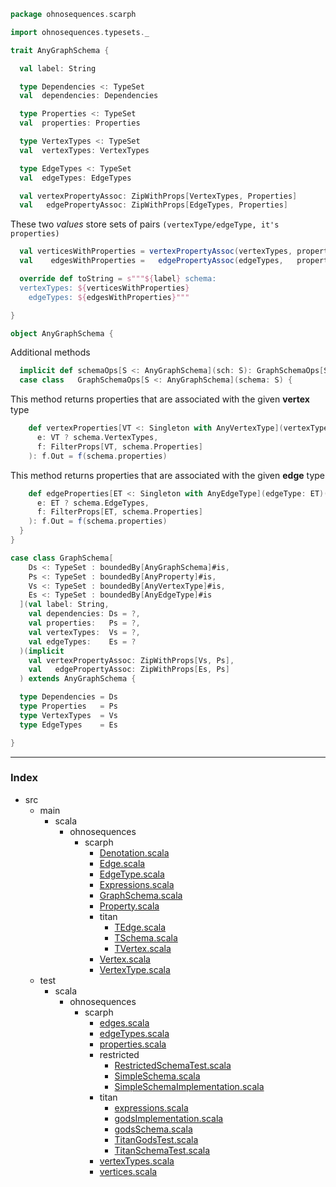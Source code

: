 
```scala
package ohnosequences.scarph

import ohnosequences.typesets._

trait AnyGraphSchema {

  val label: String

  type Dependencies <: TypeSet
  val  dependencies: Dependencies

  type Properties <: TypeSet
  val  properties: Properties

  type VertexTypes <: TypeSet
  val  vertexTypes: VertexTypes

  type EdgeTypes <: TypeSet
  val  edgeTypes: EdgeTypes

  val vertexPropertyAssoc: ZipWithProps[VertexTypes, Properties]
  val   edgePropertyAssoc: ZipWithProps[EdgeTypes, Properties]
```

These two _values_ store sets of pairs `(vertexType/edgeType, it's properties)`

```scala
  val verticesWithProperties = vertexPropertyAssoc(vertexTypes, properties)
  val    edgesWithProperties =   edgePropertyAssoc(edgeTypes,   properties)

  override def toString = s"""${label} schema:
  vertexTypes: ${verticesWithProperties}
    edgeTypes: ${edgesWithProperties}"""

}

object AnyGraphSchema {
```

Additional methods

```scala
  implicit def schemaOps[S <: AnyGraphSchema](sch: S): GraphSchemaOps[S] = GraphSchemaOps[S](sch)
  case class   GraphSchemaOps[S <: AnyGraphSchema](schema: S) {
```

This method returns properties that are associated with the given **vertex** type

```scala
    def vertexProperties[VT <: Singleton with AnyVertexType](vertexType: VT)(implicit
      e: VT ? schema.VertexTypes,
      f: FilterProps[VT, schema.Properties]
    ): f.Out = f(schema.properties)
```

This method returns properties that are associated with the given **edge** type

```scala
    def edgeProperties[ET <: Singleton with AnyEdgeType](edgeType: ET)(implicit
      e: ET ? schema.EdgeTypes,
      f: FilterProps[ET, schema.Properties]
    ): f.Out = f(schema.properties)
  }
}

case class GraphSchema[
    Ds <: TypeSet : boundedBy[AnyGraphSchema]#is,
    Ps <: TypeSet : boundedBy[AnyProperty]#is,
    Vs <: TypeSet : boundedBy[AnyVertexType]#is,
    Es <: TypeSet : boundedBy[AnyEdgeType]#is
  ](val label: String,
    val dependencies: Ds = ?,
    val properties:   Ps = ?,
    val vertexTypes:  Vs = ?,
    val edgeTypes:    Es = ?
  )(implicit
    val vertexPropertyAssoc: ZipWithProps[Vs, Ps],
    val   edgePropertyAssoc: ZipWithProps[Es, Ps]
  ) extends AnyGraphSchema {

  type Dependencies = Ds
  type Properties   = Ps
  type VertexTypes  = Vs
  type EdgeTypes    = Es

}

```


------

### Index

+ src
  + main
    + scala
      + ohnosequences
        + scarph
          + [Denotation.scala][main/scala/ohnosequences/scarph/Denotation.scala]
          + [Edge.scala][main/scala/ohnosequences/scarph/Edge.scala]
          + [EdgeType.scala][main/scala/ohnosequences/scarph/EdgeType.scala]
          + [Expressions.scala][main/scala/ohnosequences/scarph/Expressions.scala]
          + [GraphSchema.scala][main/scala/ohnosequences/scarph/GraphSchema.scala]
          + [Property.scala][main/scala/ohnosequences/scarph/Property.scala]
          + titan
            + [TEdge.scala][main/scala/ohnosequences/scarph/titan/TEdge.scala]
            + [TSchema.scala][main/scala/ohnosequences/scarph/titan/TSchema.scala]
            + [TVertex.scala][main/scala/ohnosequences/scarph/titan/TVertex.scala]
          + [Vertex.scala][main/scala/ohnosequences/scarph/Vertex.scala]
          + [VertexType.scala][main/scala/ohnosequences/scarph/VertexType.scala]
  + test
    + scala
      + ohnosequences
        + scarph
          + [edges.scala][test/scala/ohnosequences/scarph/edges.scala]
          + [edgeTypes.scala][test/scala/ohnosequences/scarph/edgeTypes.scala]
          + [properties.scala][test/scala/ohnosequences/scarph/properties.scala]
          + restricted
            + [RestrictedSchemaTest.scala][test/scala/ohnosequences/scarph/restricted/RestrictedSchemaTest.scala]
            + [SimpleSchema.scala][test/scala/ohnosequences/scarph/restricted/SimpleSchema.scala]
            + [SimpleSchemaImplementation.scala][test/scala/ohnosequences/scarph/restricted/SimpleSchemaImplementation.scala]
          + titan
            + [expressions.scala][test/scala/ohnosequences/scarph/titan/expressions.scala]
            + [godsImplementation.scala][test/scala/ohnosequences/scarph/titan/godsImplementation.scala]
            + [godsSchema.scala][test/scala/ohnosequences/scarph/titan/godsSchema.scala]
            + [TitanGodsTest.scala][test/scala/ohnosequences/scarph/titan/TitanGodsTest.scala]
            + [TitanSchemaTest.scala][test/scala/ohnosequences/scarph/titan/TitanSchemaTest.scala]
          + [vertexTypes.scala][test/scala/ohnosequences/scarph/vertexTypes.scala]
          + [vertices.scala][test/scala/ohnosequences/scarph/vertices.scala]

[main/scala/ohnosequences/scarph/Denotation.scala]: Denotation.scala.md
[main/scala/ohnosequences/scarph/Edge.scala]: Edge.scala.md
[main/scala/ohnosequences/scarph/EdgeType.scala]: EdgeType.scala.md
[main/scala/ohnosequences/scarph/Expressions.scala]: Expressions.scala.md
[main/scala/ohnosequences/scarph/GraphSchema.scala]: GraphSchema.scala.md
[main/scala/ohnosequences/scarph/Property.scala]: Property.scala.md
[main/scala/ohnosequences/scarph/titan/TEdge.scala]: titan/TEdge.scala.md
[main/scala/ohnosequences/scarph/titan/TSchema.scala]: titan/TSchema.scala.md
[main/scala/ohnosequences/scarph/titan/TVertex.scala]: titan/TVertex.scala.md
[main/scala/ohnosequences/scarph/Vertex.scala]: Vertex.scala.md
[main/scala/ohnosequences/scarph/VertexType.scala]: VertexType.scala.md
[test/scala/ohnosequences/scarph/edges.scala]: ../../../../test/scala/ohnosequences/scarph/edges.scala.md
[test/scala/ohnosequences/scarph/edgeTypes.scala]: ../../../../test/scala/ohnosequences/scarph/edgeTypes.scala.md
[test/scala/ohnosequences/scarph/properties.scala]: ../../../../test/scala/ohnosequences/scarph/properties.scala.md
[test/scala/ohnosequences/scarph/restricted/RestrictedSchemaTest.scala]: ../../../../test/scala/ohnosequences/scarph/restricted/RestrictedSchemaTest.scala.md
[test/scala/ohnosequences/scarph/restricted/SimpleSchema.scala]: ../../../../test/scala/ohnosequences/scarph/restricted/SimpleSchema.scala.md
[test/scala/ohnosequences/scarph/restricted/SimpleSchemaImplementation.scala]: ../../../../test/scala/ohnosequences/scarph/restricted/SimpleSchemaImplementation.scala.md
[test/scala/ohnosequences/scarph/titan/expressions.scala]: ../../../../test/scala/ohnosequences/scarph/titan/expressions.scala.md
[test/scala/ohnosequences/scarph/titan/godsImplementation.scala]: ../../../../test/scala/ohnosequences/scarph/titan/godsImplementation.scala.md
[test/scala/ohnosequences/scarph/titan/godsSchema.scala]: ../../../../test/scala/ohnosequences/scarph/titan/godsSchema.scala.md
[test/scala/ohnosequences/scarph/titan/TitanGodsTest.scala]: ../../../../test/scala/ohnosequences/scarph/titan/TitanGodsTest.scala.md
[test/scala/ohnosequences/scarph/titan/TitanSchemaTest.scala]: ../../../../test/scala/ohnosequences/scarph/titan/TitanSchemaTest.scala.md
[test/scala/ohnosequences/scarph/vertexTypes.scala]: ../../../../test/scala/ohnosequences/scarph/vertexTypes.scala.md
[test/scala/ohnosequences/scarph/vertices.scala]: ../../../../test/scala/ohnosequences/scarph/vertices.scala.md